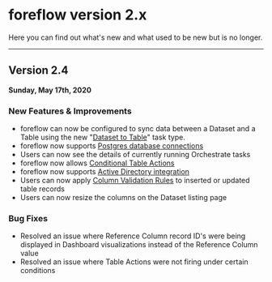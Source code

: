 # foreflow version 2.x

Here you can find out what's new and what used to be new but is no longer.

--- 

## Version 2.4

**Sunday, May 17th, 2020**

### New Features & Improvements

- foreflow can now be configured to sync data between a Dataset and a Table using the new "[Dataset to Table](/{{version}}/orchestration-tasks-dataset-to-table)" task type.
- foreflow now supports [Postgres database connections](/{{version}}/connections-overview#postgres)
- Users can now see the details of currently running Orchestrate tasks
- foreflow now allows [Conditional Table Actions](/{{version}}/tables-actions#conditional-row-updates)
- foreflow now supports [Active Directory integration](/{{version}}/users-active-directory)
- Users can now apply [Column Validation Rules](/{{version}}/tables-properties#column-validation-section) to inserted or updated table records
- Users can now resize the columns on the Dataset listing page

### Bug Fixes

- Resolved an issue where Reference Column record ID's were being displayed in Dashboard visualizations instead of the Reference Column value
- Resolved an issue where Table Actions were not firing under certain conditions


